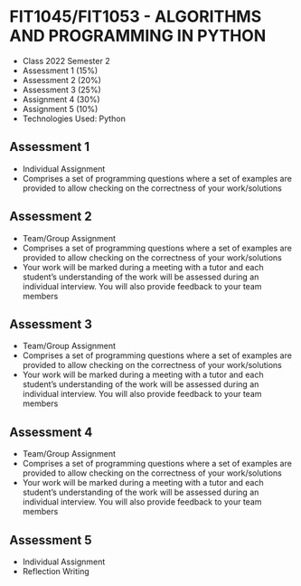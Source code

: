 # FIT1045/FIT1053 - ALGORITHMS AND PROGRAMMING IN PYTHON
- Class 2022 Semester 2
- Assessment 1 (15%)
- Assessment 2 (20%)
- Assessment 3 (25%)
- Assignment 4 (30%)
- Assignment 5 (10%)
- Technologies Used: Python

## Assessment 1
- Individual Assignment
- Comprises a set of programming questions where a set of examples are provided to allow checking on the correctness of your work/solutions

## Assessment 2
- Team/Group Assignment
- Comprises a set of programming questions where a set of examples are provided to allow checking on the correctness of your work/solutions
- Your work will be marked during a meeting with a tutor and each student’s understanding of the work will be assessed during an individual interview. You will also provide feedback to your team members

## Assessment 3
- Team/Group Assignment
- Comprises a set of programming questions where a set of examples are provided to allow checking on the correctness of your work/solutions
- Your work will be marked during a meeting with a tutor and each student’s understanding of the work will be assessed during an individual interview. You will also provide feedback to your team members

## Assessment 4
- Team/Group Assignment
- Comprises a set of programming questions where a set of examples are provided to allow checking on the correctness of your work/solutions
- Your work will be marked during a meeting with a tutor and each student’s understanding of the work will be assessed during an individual interview. You will also provide feedback to your team members

## Assessment 5
- Individual Assignment
- Reflection Writing
